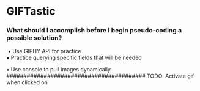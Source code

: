 # GIFTastic

### What should I accomplish before I begin pseudo-coding a possible solution?
  • Use GIPHY API for practice   
  • Practice querying specific fields that will be needed
  
  • Use console to pull images dynamically
  #########################################
  TODO:  Activate gif when clicked on
